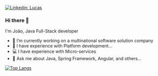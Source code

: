 [![Linkedin: Lucas](https://img.shields.io/badge/-João%20Santos-blue?style=flat-square&logo=Linkedin&logoColor=white&link=https://www.linkedin.com/in/jo%C3%A3o-victor-fernandes-dos-santos-0aa19318a/)](https://www.linkedin.com/in/jo%C3%A3o-victor-fernandes-dos-santos-0aa19318a/)

### Hi there 👋


I'm João, Java Full-Stack developer

- 🏦 I’m currently working on a multinational software solution company
- 💼 I have experience with Platform development...
- 💻 I have experience with Micro-services
- 💬 Ask me about Java, Spring Framework, Angular, and others...

[![Top Langs](https://github-readme-stats.vercel.app/api/top-langs/?username=DevByJoaoS&layout=compact)](https://github.com/anuraghazra/github-readme-stats)


